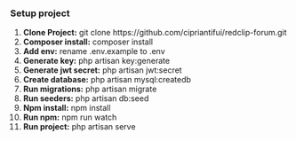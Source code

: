 
<p><h3>Setup project</h3></p>
<ol>
	<li><b>Clone Project:</b> git clone https://github.com/cipriantifui/redclip-forum.git</li>
	<li><b>Composer install:</b> composer install</li>
	<li><b>Add env:</b> rename .env.example to .env</li>
	<li><b>Generate key:</b> php artisan key:generate</li>
	<li><b>Generate jwt secret:</b> php artisan jwt:secret</li>
	<li><b>Create database:</b> php artisan mysql:createdb</li>
	<li><b>Run migrations:</b> php artisan migrate</li>
	<li><b>Run seeders:</b> php artisan db:seed</li>
	<li><b>Npm install:</b> npm install</li>
	<li><b>Run npm:</b> npm run watch</li>
	<li><b>Run project:</b> php artisan serve</li>
</ol>

